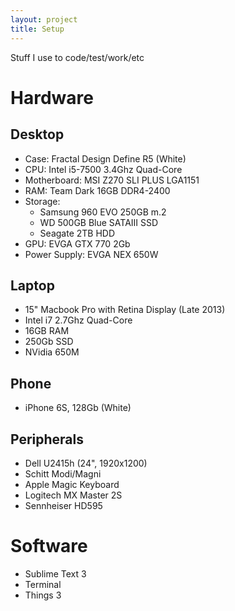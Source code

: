 ```yaml
---
layout: project
title: Setup
---
```


Stuff I use to code/test/work/etc

# Hardware

## Desktop

- Case: Fractal Design Define R5 (White)
- CPU: Intel i5-7500 3.4Ghz Quad-Core
- Motherboard: MSI Z270 SLI PLUS LGA1151
- RAM: Team Dark 16GB DDR4-2400
- Storage:
  - Samsung 960 EVO 250GB m.2
  - WD 500GB Blue SATAIII SSD
  - Seagate 2TB HDD
- GPU: EVGA GTX 770 2Gb
- Power Supply: EVGA NEX 650W

## Laptop

- 15" Macbook Pro with Retina Display (Late 2013)
- Intel i7 2.7Ghz Quad-Core
- 16GB RAM
- 250Gb SSD
- NVidia 650M

## Phone

- iPhone 6S, 128Gb (White)

## Peripherals

- Dell U2415h (24", 1920x1200)
- Schitt Modi/Magni
- Apple Magic Keyboard
- Logitech MX Master 2S
- Sennheiser HD595

# Software

- Sublime Text 3
- Terminal
- Things 3
